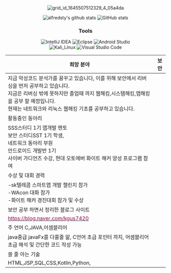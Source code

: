 
 <div align="center">
 
 
![grid_id_1645507512329_4_05a4da](https://user-images.githubusercontent.com/93520535/179911875-27768d43-cf8d-47a8-a039-08def9fa4546.jpg)
 
 

![alfredsty's github stats](https://github-readme-stats.vercel.app/api/top-langs/?username=rkdwngns&show_icons=true&hide_border=true&title_color=004386&icon_color=004386&layout=compact)
 ![GitHub stats](https://github-readme-stats.vercel.app/api?username=rkdwngns&&show_icons=true&theme=codeSTACKr)
 
 
### Tools
![IntelliJ IDEA](https://img.shields.io/badge/IntelliJ%20IDEA-000000.svg?&style=for-the-badge&logo=IntelliJ%20IDEA&logocolor=white)
![Eclipse](https://img.shields.io/badge/Eclipse-2C2255.svg?&style=for-the-badge&logo=Eclipse&logocolor=white)
![Android Studio](https://img.shields.io/badge/Android%20Studio-008000.svg?&style=for-the-badge&logo=Android%20Studio&logocolor=white)<br>
![Kali_Linux](https://img.shields.io/badge/KaliLinux-557C94?style=for-the-badge&logo=KaliLinux&logoColor=white)
![Visual Studio Code](https://img.shields.io/badge/Visual%20Studio%20Code-0078d7.svg?style=for-the-badge&logo=visual-studio-code&logoColor=white)
  
<table class="tg">
<thead>
  <tr>
    <th class="tg-fymr">희망 분야</th>
    <th class="tg-fymr">보안</th>
  </tr>
</thead>
<tbody>
  <tr>
    <td class="tg-0pky">지금 악성코드 분석가를 꿈꾸고 있습니다, 이를 위해 보안에서 리버싱을 먼저 공부하고 있습니다.<br>지금은 리버싱 밖에 못하지만 졸업때 까지 웹해킹,시스템해킹,앱해킹을 공부 할 예정입니다.<br>현재는 네트워크와 리눅스 웹해킹 기초를 공부하고 있습니다.</td>
    <td class="tg-0pky"></td>
  </tr>
  <tr>
    <td class="tg-fymr">활동중인 동아리</td>
    <td class="tg-0pky"></td>
  </tr>
  <tr>
    <td class="tg-0pky">SSS스터디 1기 앱개발 멘토<br>보안 스터디SST 1기 학생, <br>네트워크 동아리 부원<br>안드로이드 개발반 1기<br>사이버 가디언즈 수강, 현대 오토에버 화이트 해커 양성 프로그램 참여</td>
    <td class="tg-0pky"></td>
  </tr>
  <tr>
    <td class="tg-fymr">수상 및 대회 경력</td>
    <td class="tg-0pky"></td>
  </tr>
  <tr>
    <td class="tg-0pky">-sk텔레콤 스마트앱 개발 챌린지 참가<br>-WAcon 대화 참가<br>-화이트 해커 경진대회 참가 및 수상</td>
    <td class="tg-0pky"></td>
  </tr>
  <tr>
    <td class="tg-fymr">보안 공부 하면서 정리한 블로그 사이트</td>
    <td class="tg-0pky"></td>
  </tr>
  <tr>
    <td class="tg-0pky"><a href="https://blog.naver.com/kgus7420"><span style="color:#905">https://blog.naver.com/kgus7420</span></a></td>
    <td class="tg-0pky"></td>
  </tr>
  <tr>
    <td class="tg-fymr">주 언어 C,JAVA,어셈블리어</td>
    <td class="tg-0pky"></td>
  </tr>
  <tr>
    <td class="tg-0lax">java중급 javaFx를 다룰줄 앎, C언어 초급 포인터 까지, 어셈블리어 초급 해석 및 간단한 코드 작성 가능</td>
    <td class="tg-0lax"></td>
  </tr>
  <tr>
    <td class="tg-1wig">쓸 줄 아는 기술</td>
    <td class="tg-0lax"></td>
  </tr>
  <tr>
    <td class="tg-0lax">HTML,JSP,SQL,CSS,Kotlin,Python,</td>
    <td class="tg-0lax"></td>
  </tr>
  <tr>
  </tr>
</tbody>
</table>
</div>
